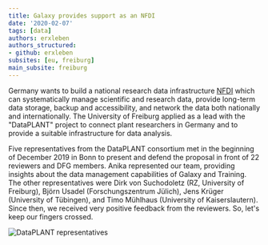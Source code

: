 ```yaml
---
title: Galaxy provides support as an NFDI
date: '2020-02-07'
tags: [data]
authors: erxleben
authors_structured:
- github: erxleben
subsites: [eu, freiburg]
main_subsite: freiburg
---
```


Germany wants to build a national research data infrastructure [NFDI](https://www.dfg.de/foerderung/programme/nfdi)
which can systematically manage scientific and research data, provide long-term data storage,
backup and accessibility, and network the data both nationally and internationally.
The University of Freiburg applied as a lead with the "DataPLANT" project to connect plant researchers in
Germany and to provide a suitable infrastructure for data analysis. 

Five representatives from the DataPLANT consortium met in the beginning of December 2019 in Bonn to present and defend
the proposal in front of 22 reviewers and DFG members. Anika represented our team, providing insights about
the data management capabilities of Galaxy and Training.
The other representatives were Dirk von Suchodoletz (RZ, University of Freiburg),
Björn Usadel (Forschungszentrum Jülich), Jens Krüger (University of Tübingen),
and Timo Mühlhaus (University of Kaiserslautern).
Since then, we received very positive feedback from the reviewers. So, let's keep our fingers crossed.

![DataPLANT representatives](/assets/media/NFDI_Dataplant.jpg)

